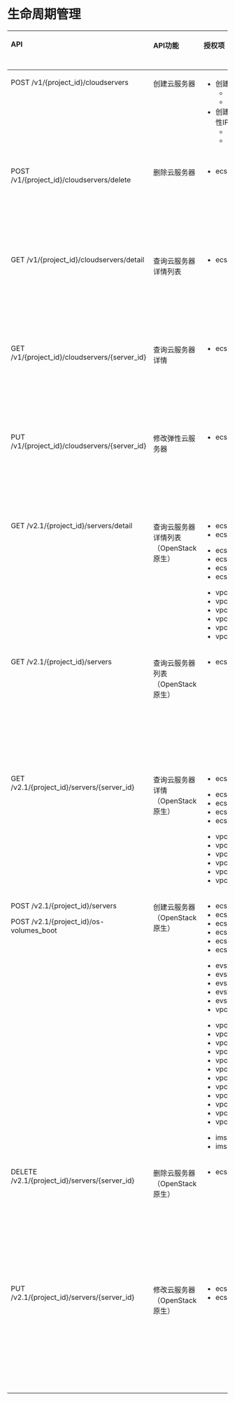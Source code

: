 # 生命周期管理<a name="ZH-CN_TOPIC_0103071510"></a>

<a name="table1587111571724"></a>
<table><thead align="left"><tr id="row5871165713215"><th class="cellrowborder" valign="top" width="35.039603960396036%" id="mcps1.1.5.1.1"><p id="p11871195719215"><a name="p11871195719215"></a><a name="p11871195719215"></a>API</p>
</th>
<th class="cellrowborder" valign="top" width="24.36633663366337%" id="mcps1.1.5.1.2"><p id="p28621644185118"><a name="p28621644185118"></a><a name="p28621644185118"></a>API功能</p>
</th>
<th class="cellrowborder" valign="top" width="20.792079207920793%" id="mcps1.1.5.1.3"><p id="p38711657129"><a name="p38711657129"></a><a name="p38711657129"></a>授权项</p>
</th>
<th class="cellrowborder" valign="top" width="19.801980198019802%" id="mcps1.1.5.1.4"><p id="p12900195215510"><a name="p12900195215510"></a><a name="p12900195215510"></a>授权项作用域</p>
</th>
</tr>
</thead>
<tbody><tr id="row6118143811524"><td class="cellrowborder" valign="top" width="35.039603960396036%" headers="mcps1.1.5.1.1 "><p id="p9828202281915"><a name="p9828202281915"></a><a name="p9828202281915"></a>POST /v1/{project_id}/cloudservers</p>
</td>
<td class="cellrowborder" valign="top" width="24.36633663366337%" headers="mcps1.1.5.1.2 "><p id="p1286344465110"><a name="p1286344465110"></a><a name="p1286344465110"></a>创建云服务器</p>
</td>
<td class="cellrowborder" valign="top" width="20.792079207920793%" headers="mcps1.1.5.1.3 "><a name="ul9828142210192"></a><a name="ul9828142210192"></a><ul id="ul9828142210192"><li>创建云服务器时新创建弹性IP<a name="ul233121516335"></a><a name="ul233121516335"></a><ul id="ul233121516335"><li>ecs:cloudServers:create</li><li>vpc:publicIps:create</li></ul>
</li><li>创建云服务器时绑定已有的弹性IP<a name="ul1287616455335"></a><a name="ul1287616455335"></a><ul id="ul1287616455335"><li>ecs:cloudServers:create</li><li>vpc:publicIps:update</li></ul>
</li></ul>
</td>
<td class="cellrowborder" valign="top" width="19.801980198019802%" headers="mcps1.1.5.1.4 "><a name="ul9289914162912"></a><a name="ul9289914162912"></a><ul id="ul9289914162912"><li>支持：</li></ul>
<p id="p1228941411297"><a name="p1228941411297"></a><a name="p1228941411297"></a>项目(Project)</p>
<p id="p4289514182915"><a name="p4289514182915"></a><a name="p4289514182915"></a>企业项目(Enterprise Project)</p>
</td>
</tr>
<tr id="row78644281610"><td class="cellrowborder" valign="top" width="35.039603960396036%" headers="mcps1.1.5.1.1 "><p id="p1382822218198"><a name="p1382822218198"></a><a name="p1382822218198"></a>POST /v1/{project_id}/cloudservers/delete</p>
</td>
<td class="cellrowborder" valign="top" width="24.36633663366337%" headers="mcps1.1.5.1.2 "><p id="p08634442517"><a name="p08634442517"></a><a name="p08634442517"></a>删除云服务器</p>
</td>
<td class="cellrowborder" valign="top" width="20.792079207920793%" headers="mcps1.1.5.1.3 "><a name="ul12828162216195"></a><a name="ul12828162216195"></a><ul id="ul12828162216195"><li>ecs:cloudServers:delete</li></ul>
</td>
<td class="cellrowborder" valign="top" width="19.801980198019802%" headers="mcps1.1.5.1.4 "><a name="ul11116411202911"></a><a name="ul11116411202911"></a><ul id="ul11116411202911"><li>支持：</li></ul>
<p id="p311615116299"><a name="p311615116299"></a><a name="p311615116299"></a>项目(Project)</p>
<p id="p171167111294"><a name="p171167111294"></a><a name="p171167111294"></a>企业项目(Enterprise Project)</p>
</td>
</tr>
<tr id="row18675729"><td class="cellrowborder" valign="top" width="35.039603960396036%" headers="mcps1.1.5.1.1 "><p id="p72614261323"><a name="p72614261323"></a><a name="p72614261323"></a>GET /v1/{project_id}/cloudservers/detail</p>
</td>
<td class="cellrowborder" valign="top" width="24.36633663366337%" headers="mcps1.1.5.1.2 "><p id="p1026112261827"><a name="p1026112261827"></a><a name="p1026112261827"></a>查询云服务器详情列表</p>
</td>
<td class="cellrowborder" valign="top" width="20.792079207920793%" headers="mcps1.1.5.1.3 "><a name="ul1926113261522"></a><a name="ul1926113261522"></a><ul id="ul1926113261522"><li>ecs:cloudServers:list</li></ul>
</td>
<td class="cellrowborder" valign="top" width="19.801980198019802%" headers="mcps1.1.5.1.4 "><a name="ul1526216267219"></a><a name="ul1526216267219"></a><ul id="ul1526216267219"><li>支持：</li></ul>
<p id="p102621126320"><a name="p102621126320"></a><a name="p102621126320"></a>项目(Project)</p>
<p id="p626214261527"><a name="p626214261527"></a><a name="p626214261527"></a>企业项目(Enterprise Project)</p>
</td>
</tr>
<tr id="row1321071111217"><td class="cellrowborder" valign="top" width="35.039603960396036%" headers="mcps1.1.5.1.1 "><p id="p1826214268219"><a name="p1826214268219"></a><a name="p1826214268219"></a>GET /v1/{project_id}/cloudservers/{server_id}</p>
</td>
<td class="cellrowborder" valign="top" width="24.36633663366337%" headers="mcps1.1.5.1.2 "><p id="p126222617214"><a name="p126222617214"></a><a name="p126222617214"></a>查询云服务器详情</p>
</td>
<td class="cellrowborder" valign="top" width="20.792079207920793%" headers="mcps1.1.5.1.3 "><a name="ul82623267215"></a><a name="ul82623267215"></a><ul id="ul82623267215"><li>ecs:cloudServers:get</li></ul>
</td>
<td class="cellrowborder" valign="top" width="19.801980198019802%" headers="mcps1.1.5.1.4 "><a name="ul82621261727"></a><a name="ul82621261727"></a><ul id="ul82621261727"><li>支持：</li></ul>
<p id="p17262182612218"><a name="p17262182612218"></a><a name="p17262182612218"></a>项目(Project)</p>
<p id="p12622261029"><a name="p12622261029"></a><a name="p12622261029"></a>企业项目(Enterprise Project)</p>
</td>
</tr>
<tr id="row1634414911210"><td class="cellrowborder" valign="top" width="35.039603960396036%" headers="mcps1.1.5.1.1 "><p id="p42624262210"><a name="p42624262210"></a><a name="p42624262210"></a>PUT /v1/{project_id}/cloudservers/{server_id}</p>
</td>
<td class="cellrowborder" valign="top" width="24.36633663366337%" headers="mcps1.1.5.1.2 "><p id="p1262172619215"><a name="p1262172619215"></a><a name="p1262172619215"></a>修改弹性云服务器</p>
</td>
<td class="cellrowborder" valign="top" width="20.792079207920793%" headers="mcps1.1.5.1.3 "><a name="ul142621026322"></a><a name="ul142621026322"></a><ul id="ul142621026322"><li>ecs:cloudServers:put</li></ul>
</td>
<td class="cellrowborder" valign="top" width="19.801980198019802%" headers="mcps1.1.5.1.4 "><a name="ul2262142618210"></a><a name="ul2262142618210"></a><ul id="ul2262142618210"><li>支持：</li></ul>
<p id="p12263226322"><a name="p12263226322"></a><a name="p12263226322"></a>项目(Project)</p>
<p id="p162637261623"><a name="p162637261623"></a><a name="p162637261623"></a>企业项目(Enterprise Project)</p>
</td>
</tr>
<tr id="row38713577219"><td class="cellrowborder" valign="top" width="35.039603960396036%" headers="mcps1.1.5.1.1 "><p id="p16337193516315"><a name="p16337193516315"></a><a name="p16337193516315"></a>GET /v2.1/{project_id}/servers/detail</p>
</td>
<td class="cellrowborder" valign="top" width="24.36633663366337%" headers="mcps1.1.5.1.2 "><p id="p369615322438"><a name="p369615322438"></a><a name="p369615322438"></a>查询云服务器详情列表（OpenStack原生）</p>
</td>
<td class="cellrowborder" valign="top" width="20.792079207920793%" headers="mcps1.1.5.1.3 "><a name="ul1933753518319"></a><a name="ul1933753518319"></a><ul id="ul1933753518319"><li>ecs:servers:list</li><li>ecs:servers:get</li></ul>
<a name="ul933763510316"></a><a name="ul933763510316"></a><ul id="ul933763510316"><li>ecs:serverVolumes:use</li><li>ecs:diskConfigs:use</li><li>ecs:securityGroups:use</li><li>ecs:serverKeypairs:get</li></ul>
<a name="ul1033718356310"></a><a name="ul1033718356310"></a><ul id="ul1033718356310"><li>vpc:securityGroups:get</li><li>vpc:securityGroupRules:get</li><li>vpc:networks:get</li><li>vpc:subnets:get</li><li>vpc:ports:get</li><li>vpc:routers:get</li></ul>
</td>
<td class="cellrowborder" valign="top" width="19.801980198019802%" headers="mcps1.1.5.1.4 "><a name="ul16141662219"></a><a name="ul16141662219"></a><ul id="ul16141662219"><li>支持：</li></ul>
<p id="p5141169228"><a name="p5141169228"></a><a name="p5141169228"></a>项目(Project)</p>
<p id="p81419611221"><a name="p81419611221"></a><a name="p81419611221"></a></p>
<a name="ul101413616229"></a><a name="ul101413616229"></a><ul id="ul101413616229"><li>不支持：</li></ul>
<p id="p131419642219"><a name="p131419642219"></a><a name="p131419642219"></a>企业项目(Enterprise Project)</p>
</td>
</tr>
<tr id="row58713574219"><td class="cellrowborder" valign="top" width="35.039603960396036%" headers="mcps1.1.5.1.1 "><p id="p172163919520"><a name="p172163919520"></a><a name="p172163919520"></a>GET /v2.1/{project_id}/servers</p>
</td>
<td class="cellrowborder" valign="top" width="24.36633663366337%" headers="mcps1.1.5.1.2 "><p id="p1386254410510"><a name="p1386254410510"></a><a name="p1386254410510"></a>查询云服务器列表（OpenStack原生）</p>
</td>
<td class="cellrowborder" valign="top" width="20.792079207920793%" headers="mcps1.1.5.1.3 "><a name="ul372239658"></a><a name="ul372239658"></a><ul id="ul372239658"><li>ecs:servers:list</li></ul>
</td>
<td class="cellrowborder" valign="top" width="19.801980198019802%" headers="mcps1.1.5.1.4 "><a name="ul4406131612715"></a><a name="ul4406131612715"></a><ul id="ul4406131612715"><li>支持：</li></ul>
<p id="p114061816112715"><a name="p114061816112715"></a><a name="p114061816112715"></a>项目(Project)</p>
<p id="p194061516102718"><a name="p194061516102718"></a><a name="p194061516102718"></a></p>
<a name="ul7406716112711"></a><a name="ul7406716112711"></a><ul id="ul7406716112711"><li>不支持：</li></ul>
<p id="p4422516152717"><a name="p4422516152717"></a><a name="p4422516152717"></a>企业项目(Enterprise Project)</p>
</td>
</tr>
<tr id="row88711057321"><td class="cellrowborder" valign="top" width="35.039603960396036%" headers="mcps1.1.5.1.1 "><p id="p2723392051"><a name="p2723392051"></a><a name="p2723392051"></a>GET /v2.1/{project_id}/servers/{server_id}</p>
</td>
<td class="cellrowborder" valign="top" width="24.36633663366337%" headers="mcps1.1.5.1.2 "><p id="p108621644105118"><a name="p108621644105118"></a><a name="p108621644105118"></a>查询云服务器详情（OpenStack原生）</p>
</td>
<td class="cellrowborder" valign="top" width="20.792079207920793%" headers="mcps1.1.5.1.3 "><a name="ul87293914516"></a><a name="ul87293914516"></a><ul id="ul87293914516"><li>ecs:servers:get</li></ul>
<a name="ul169877811527"></a><a name="ul169877811527"></a><ul id="ul169877811527"><li>ecs:serverVolumes:use</li><li>ecs:diskConfigs:use</li><li>ecs:securityGroups:use</li><li>ecs:serverKeypairs:get</li></ul>
<a name="ul1698713811526"></a><a name="ul1698713811526"></a><ul id="ul1698713811526"><li>vpc:securityGroups:get</li><li>vpc:securityGroupRules:get</li><li>vpc:networks:get</li><li>vpc:subnets:get</li><li>vpc:ports:get</li><li>vpc:routers:get</li></ul>
</td>
<td class="cellrowborder" valign="top" width="19.801980198019802%" headers="mcps1.1.5.1.4 "><a name="ul7171132892719"></a><a name="ul7171132892719"></a><ul id="ul7171132892719"><li>支持：</li></ul>
<p id="p81711428112717"><a name="p81711428112717"></a><a name="p81711428112717"></a>项目(Project)</p>
<p id="p191871528182714"><a name="p191871528182714"></a><a name="p191871528182714"></a></p>
<a name="ul61872028192714"></a><a name="ul61872028192714"></a><ul id="ul61872028192714"><li>不支持：</li></ul>
<p id="p51878288272"><a name="p51878288272"></a><a name="p51878288272"></a>企业项目(Enterprise Project)</p>
</td>
</tr>
<tr id="row19755103191416"><td class="cellrowborder" valign="top" width="35.039603960396036%" headers="mcps1.1.5.1.1 "><p id="p5883772911"><a name="p5883772911"></a><a name="p5883772911"></a>POST /v2.1/{project_id}/servers</p>
<p id="p11883670913"><a name="p11883670913"></a><a name="p11883670913"></a>POST /v2.1/{project_id}/os-volumes_boot</p>
</td>
<td class="cellrowborder" valign="top" width="24.36633663366337%" headers="mcps1.1.5.1.2 "><p id="p18605195717538"><a name="p18605195717538"></a><a name="p18605195717538"></a>创建云服务器（OpenStack原生）</p>
</td>
<td class="cellrowborder" valign="top" width="20.792079207920793%" headers="mcps1.1.5.1.3 "><a name="ul1388313711917"></a><a name="ul1388313711917"></a><ul id="ul1388313711917"><li>ecs:servers:create</li><li>ecs:servers:get</li><li>ecs:serverInterfaces:use</li><li>ecs:serverInterfaces:get</li><li>ecs:flavors:get</li><li>ecs:securityGroups:use</li></ul>
<a name="ul688318715914"></a><a name="ul688318715914"></a><ul id="ul688318715914"><li>evs:volumes:list</li><li>evs:volumes:get</li><li>evs:volumes:create</li><li>evs:volumes:attach</li><li>evs:volumes:manage</li><li>vpc:securityGroups:get</li></ul>
<a name="ul28841471697"></a><a name="ul28841471697"></a><ul id="ul28841471697"><li>vpc:networks:get</li><li>vpc:networks:update</li><li>vpc:subnets:get</li><li>vpc:subnets:update</li><li>vpc:ports:create</li><li>vpc:ports:update</li><li>vpc:ports:get</li><li>vpc:ports:delete</li><li>vpc:networks:create</li><li>vpc:subnets:create</li><li>vpc:routers:get</li><li>vpc:routers:update</li></ul>
<a name="ul13884117497"></a><a name="ul13884117497"></a><ul id="ul13884117497"><li>ims:images:list</li><li>ims:images:get</li></ul>
</td>
<td class="cellrowborder" valign="top" width="19.801980198019802%" headers="mcps1.1.5.1.4 "><a name="ul323164001415"></a><a name="ul323164001415"></a><ul id="ul323164001415"><li>支持：</li></ul>
<p id="p112319405145"><a name="p112319405145"></a><a name="p112319405145"></a>项目(Project)</p>
<p id="p723140121413"><a name="p723140121413"></a><a name="p723140121413"></a></p>
<a name="ul823154010146"></a><a name="ul823154010146"></a><ul id="ul823154010146"><li>不支持：</li></ul>
<p id="p32344071414"><a name="p32344071414"></a><a name="p32344071414"></a>企业项目(Enterprise Project)</p>
</td>
</tr>
<tr id="row328513471419"><td class="cellrowborder" valign="top" width="35.039603960396036%" headers="mcps1.1.5.1.1 "><p id="p33197248919"><a name="p33197248919"></a><a name="p33197248919"></a>DELETE /v2.1/{project_id}/servers/{server_id}</p>
</td>
<td class="cellrowborder" valign="top" width="24.36633663366337%" headers="mcps1.1.5.1.2 "><p id="p260615717539"><a name="p260615717539"></a><a name="p260615717539"></a>删除云服务器（OpenStack原生）</p>
</td>
<td class="cellrowborder" valign="top" width="20.792079207920793%" headers="mcps1.1.5.1.3 "><a name="ul1631916243919"></a><a name="ul1631916243919"></a><ul id="ul1631916243919"><li>ecs:servers:delete</li></ul>
</td>
<td class="cellrowborder" valign="top" width="19.801980198019802%" headers="mcps1.1.5.1.4 "><a name="ul75624463313"></a><a name="ul75624463313"></a><ul id="ul75624463313"><li>支持：</li></ul>
<p id="p10562646103119"><a name="p10562646103119"></a><a name="p10562646103119"></a>项目(Project)</p>
<p id="p1456215468318"><a name="p1456215468318"></a><a name="p1456215468318"></a></p>
<a name="ul1056244653117"></a><a name="ul1056244653117"></a><ul id="ul1056244653117"><li>不支持：</li></ul>
<p id="p105771946103116"><a name="p105771946103116"></a><a name="p105771946103116"></a>企业项目(Enterprise Project)</p>
</td>
</tr>
<tr id="row1262503681417"><td class="cellrowborder" valign="top" width="35.039603960396036%" headers="mcps1.1.5.1.1 "><p id="p731918241919"><a name="p731918241919"></a><a name="p731918241919"></a>PUT /v2.1/{project_id}/servers/{server_id}</p>
</td>
<td class="cellrowborder" valign="top" width="24.36633663366337%" headers="mcps1.1.5.1.2 "><p id="p116062577537"><a name="p116062577537"></a><a name="p116062577537"></a>修改云服务器（OpenStack原生）</p>
</td>
<td class="cellrowborder" valign="top" width="20.792079207920793%" headers="mcps1.1.5.1.3 "><a name="ul03191224499"></a><a name="ul03191224499"></a><ul id="ul03191224499"><li>ecs:servers:update</li><li>ecs:servers:get</li></ul>
</td>
<td class="cellrowborder" valign="top" width="19.801980198019802%" headers="mcps1.1.5.1.4 "><a name="ul556185016316"></a><a name="ul556185016316"></a><ul id="ul556185016316"><li>支持：</li></ul>
<p id="p3561850173117"><a name="p3561850173117"></a><a name="p3561850173117"></a>项目(Project)</p>
<p id="p1756155023112"><a name="p1756155023112"></a><a name="p1756155023112"></a></p>
<a name="ul356112504317"></a><a name="ul356112504317"></a><ul id="ul356112504317"><li>不支持：</li></ul>
<p id="p85774506312"><a name="p85774506312"></a><a name="p85774506312"></a>企业项目(Enterprise Project)</p>
</td>
</tr>
</tbody>
</table>

